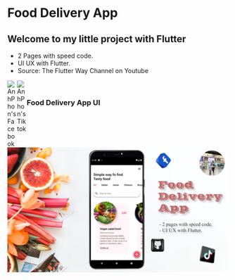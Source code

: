# Food Delivery App 


## Welcome to my little project with Flutter 



- 2 Pages with speed code.
- UI UX with Flutter.
- Source: The Flutter Way Channel on Youtube

<a href="https://www.facebook.com/anhphon.99/">
  <img align="left" alt="AnhPhon's Facebook" width="22px" src="https://github.com/AnhPhon/images/blob/main/FaceBook.png" />
</a>
<a href="https://www.tiktok.com/@i_love_flutter/">
  <img align="left" alt="AnhPhon's Tiktok" width="22px" src="https://github.com/AnhPhon/images/blob/main/Tiktok.png" />
</a>

<br/>

### Food Delivery App UI

<br/>

![Poster](/Poster.png)